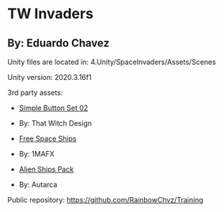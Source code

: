 TW Invaders
===========

By: Eduardo Chavez
------------------

Unity files are located in:
4.Unity/SpaceInvaders/Assets/Scenes

Unity version:
2020.3.16f1

3rd party assets:

* [Simple Button Set 02](https://assetstore.unity.com/packages/2d/gui/icons/simple-button-set-02-184903)
* By: That Witch Design

* [Free Space Ships](https://assetstore.unity.com/packages/3d/free-space-ships-37562)
* By: 1MAFX

* [Alien Ships Pack](https://assetstore.unity.com/packages/3d/vehicles/space/alien-ships-pack-131137)
* By: Autarca

Public repository:
https://github.com/RainbowChvz/Training

